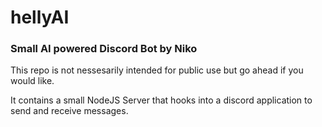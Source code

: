 # hellyAI
### Small AI powered Discord Bot by Niko

This repo is not nessesarily intended for public use but go ahead if you would like. 

It contains a small NodeJS Server that hooks into a discord application to send and receive messages.
